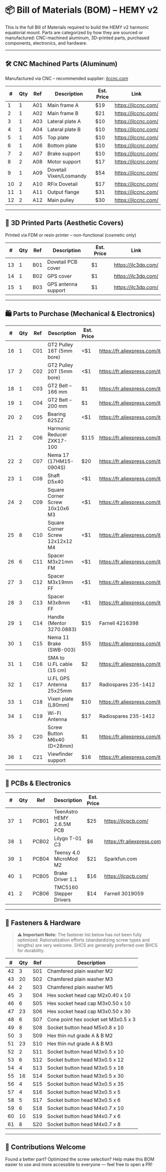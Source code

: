 # 📦 Bill of Materials (BOM) – HEMY v2

This is the full Bill of Materials required to build the HEMY v2 harmonic equatorial mount. Parts are categorized by how they are sourced or manufactured: CNC-machined aluminum, 3D-printed parts, purchased components, electronics, and hardware.

---

## 🛠️ CNC Machined Parts (Aluminum)
Manufactured via CNC – recommended supplier: [jlccnc.com](https://jlccnc.com/)

| # | Qty | Ref        | Description                     | Est. Price | Link |
|---|-----|------------|----------------------------------|------------|------|
| 1 | 1   | A01        | Main frame A                    | $19        | https://jlccnc.com/ |
| 2 | 1   | A02        | Main frame B                    | $21        | https://jlccnc.com/ |
| 3 | 1   | A03        | Lateral plate A                 | $10        | https://jlccnc.com/ |
| 4 | 1   | A04        | Lateral plate B                 | $10        | https://jlccnc.com/ |
| 5 | 1   | A05        | Top plate                       | $10        | https://jlccnc.com/ |
| 6 | 1   | A06        | Bottom plate                    | $10        | https://jlccnc.com/ |
| 7 | 2   | A07        | Brake support                   | $10        | https://jlccnc.com/ |
| 8 | 2   | A08        | Motor support                   | $17        | https://jlccnc.com/ |
| 9 | 1   | A09        | Dovetail Vixen/Losmandy         | $54        | https://jlccnc.com/ |
|10 | 2   | A10        | RFix Dovetail                   | $17        | https://jlccnc.com/ |
|11 | 1   | A11        | Output flange                   | $31        | https://jlccnc.com/ |
|12 | 2   | A12        | Main pulley                     | $30        | https://jlccnc.com/ |

---

## 🧱 3D Printed Parts (Aesthetic Covers)
Printed via FDM or resin printer – non-functional (cosmetic only)

| # | Qty | Ref  | Description               | Est. Price | Link |
|---|-----|------|---------------------------|------------|------|
|13 | 1   | B01  | Dovetail PCB cover        | $1         | https://jlc3dp.com/ |
|14 | 1   | B02  | GPS cover                 | $1         | https://jlc3dp.com/ |
|15 | 1   | B03  | GPS antenna support       | $1         | https://jlc3dp.com/ |

---

## 🛍️ Parts to Purchase (Mechanical & Electronics)

| # | Qty | Ref   | Description                         | Est. Price | Link |
|---|-----|--------|-------------------------------------|------------|------|
|16 | 1   | C01   | GT2 Pulley 16T (5mm bore)           | <$1        | https://fr.aliexpress.com/item/32781681772.html |
|17 | 2   | C02   | GT2 Pulley 20T (5mm bore)           | <$1        | https://fr.aliexpress.com/item/32781681772.html |
|18 | 1   | C03   | GT2 Belt – 166 mm                   | $1         | https://fr.aliexpress.com/item/1005007066821495.html |
|19 | 1   | C04   | GT2 Belt – 200 mm                   | $1         | https://fr.aliexpress.com/item/1005007066821495.html |
|20 | 2   | C05   | Bearing 625ZZ                       | <$1        | https://fr.aliexpress.com/item/1005006995866051.html |
|21 | 2   | C06   | Harmonic Reducer ZXK17-100          | $115       | https://fr.aliexpress.com/item/1005006525104869.html |
|22 | 2   | C07   | Nema 17 (17HM15-0904S)              | $20        | https://fr.aliexpress.com/item/33017087864.html |
|23 | 1   | C08   | Shaft D5x40                         | <$1        | https://fr.aliexpress.com/item/1005004046126519.html |
|24 | 2   | C09   | Square Corner Screw 10x10x6 M3      | <$1        | https://fr.aliexpress.com/item/1005005387777809.html |
|25 | 8   | C10   | Square Corner Screw 12x12x12 M4     | <$1        | https://fr.aliexpress.com/item/1005007257652761.html |
|26 | 6   | C11   | Spacer M3x21mm FM                   | <$1        | https://fr.aliexpress.com/item/1005005462128073.html |
|27 | 3   | C12   | Spacer M3x19mm FF                   | <$1        | https://fr.aliexpress.com/item/1005006049595637.html |
|28 | 3   | C13   | Spacer M3x8mm FF                    | <$1        | https://fr.aliexpress.com/item/1005006049595637.html |
|29 | 1   | C14   | Handle (Mentor 3270.0883)           | $15        | Farnell 4216398 |
|30 | 1   | C15   | Nema 11 Brake (SWB-003)             | $55        | https://fr.aliexpress.com/item/1005006548662343.html |
|31 | 1   | C16   | SMA to U.FL cable (15 cm)           | $2         | https://fr.aliexpress.com/item/32806195194.html |
|32 | 1   | C17   | U.FL GPS Antenna 25x25mm            | $17        | Radiospares 235-1412 |
|33 | 1   | C18   | Vixen plate (L80mm)                 | $10        | https://fr.aliexpress.com/item/1005008496465572.html |
|34 | 1   | C19   | Wi-Fi Antenna                       | $17        | Radiospares 235-1412 |
|35 | 2   | C20   | Screw Button M6x40 (D<28mm)         | $1         | https://fr.aliexpress.com/item/1005003126830447.html |
|36 | 1   | C21   | Viewfinder support                  | $16        | https://fr.aliexpress.com/item/1005005998174975.html |

---

## 🔌 PCBs & Electronics

| # | Qty | Ref     | Description                          | Est. Price | Link |
|---|-----|---------|--------------------------------------|------------|------|
|37 | 1   | PCB01   | TeenAstro HEMY 2.6.5M PCB             | $25        | https://jlcpcb.com/ |
|38 | 1   | PCB02   | Lilygo T-01 C3                        | $6         | https://fr.aliexpress.com/item/1005007250044931.html |
|39 | 1   | PCB04   | Teensy 4.0 MicroMod M2                | $21        | Sparkfun.com |
|40 | 1   | PCB05   | Brake Driver 1.1                      | $16        | https://jlcpcb.com/ |
|41 | 2   | PCB06   | TMC5160 Stepper Drivers               | $14        | Farnell 3019059 |

---

## 🔩 Fasteners & Hardware

> ⚠️ **Important Note:** The fastener list below has not been fully optimized. Rationalization efforts (standardizing screw types and lengths) are very welcome. SHCS are generally preferred over BHCS for durability.

| # | Qty | Ref   | Description                          |
|----|-----|--------|--------------------------------------|
|42  | 3   | S01   | Chamfered plain washer M2            |
|43  | 20  | S02   | Chamfered plain washer M3            |
|44  | 2   | S03   | Chamfered plain washer M5            |
|45  | 3   | S04   | Hex socket head cap M2x0.40 x 10     |
|46  | 6   | S05   | Hex socket head cap M3x0.50 x 10     |
|47  | 23  | S06   | Hex socket head cap M3x0.50 x 30     |
|48  | 6   | S07   | Cone point hex socket set M3x0.5 x 3 |
|49  | 8   | S08   | Socket button head M5x0.8 x 10       |
|50  | 3   | S09   | Hex thin nut grade A & B M2          |
|51  | 23  | S10   | Hex thin nut grade A & B M3          |
|52  | 2   | S11   | Socket button head M3x0.5 x 10       |
|53  | 6   | S12   | Socket button head M3x0.5 x 12       |
|54  | 4   | S13   | Socket button head M3x0.5 x 16       |
|55  | 16  | S14   | Socket button head M3x0.5 x 30       |
|56  | 4   | S15   | Socket button head M3x0.5 x 35       |
|57  | 4   | S16   | Socket button head M3x0.5 x 5        |
|58  | 5   | S17   | Socket button head M3x0.5 x 6        |
|59  | 6   | S18   | Socket button head M4x0.7 x 10       |
|60  | 10  | S19   | Socket button head M4x0.7 x 6        |
|61  | 8   | S20   | Socket button head M4x0.7 x 8        |

---

## 🧐 Contributions Welcome
Found a better part? Optimized the screw selection? Help make this BOM easier to use and more accessible to everyone — feel free to open a PR!

